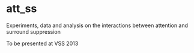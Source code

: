 att_ss
======

Experiments, data and analysis on the interactions between attention and surround suppression

To be presented at VSS 2013
